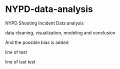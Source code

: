 # NYPD-data-analysis
NYPD Shooting Incident Data analysis

data cleaning, visualization, modeling and conclusion

And the possible bias is added

line of test

line of last test
